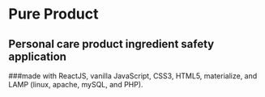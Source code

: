# Pure Product

## Personal care product ingredient safety application
###made with ReactJS, vanilla JavaScript, CSS3, HTML5, materialize, and LAMP (linux, apache, mySQL, and PHP). 
